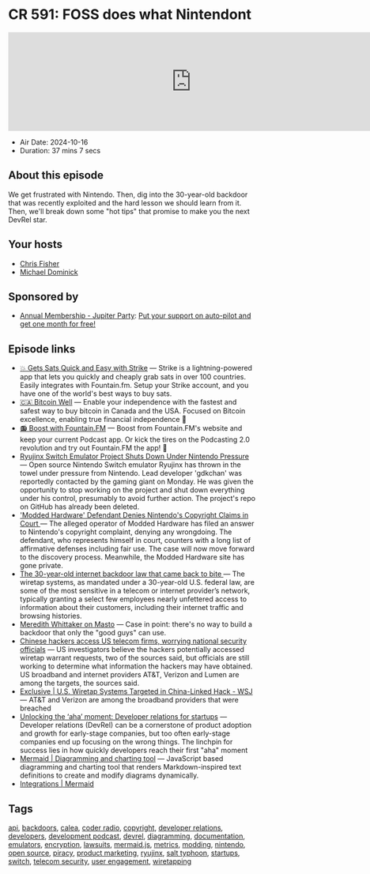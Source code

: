 # CR 591: FOSS does what Nintendont

<iframe src="https://player.fireside.fm/v2/MLf2ZzhC+Dk0Xof_J?theme=dark" width="740" height="200" frameborder="0" scrolling="no"></iframe>

* Air Date: 2024-10-16
* Duration: 37 mins 7 secs

## About this episode

We get frustrated with Nintendo. Then, dig into the 30-year-old backdoor that was recently exploited and the hard lesson we should learn from it. Then, we'll break down some "hot tips" that promise to make you the next DevRel star.

## Your hosts
* [Chris Fisher](https://coder.show/hosts/chrislas)
* [Michael Dominick](https://coder.show/hosts/michael)

## Sponsored by

  * [Annual Membership - Jupiter Party](https://jupitersignal.memberful.com/checkout?plan=117630): [Put your support on auto-pilot and get one month for free!](https://jupitersignal.memberful.com/checkout?plan=117630)



## Episode links

  * [💥 Gets Sats Quick and Easy with Strike](https://strike.me/ "💥 Gets Sats Quick and Easy with Strike") — Strike is a lightning-powered app that lets you quickly and cheaply grab sats in over 100 countries. Easily integrates with Fountain.fm. Setup your Strike account, and you have one of the world's best ways to buy sats.
  * [🇨🇦 Bitcoin Well](https://bitcoinwell.com/ "🇨🇦 Bitcoin Well") — Enable your independence with the fastest and safest way to buy bitcoin in Canada and the USA. Focused on Bitcoin excellence, enabling true financial independence 🥇
  * [📻 Boost with Fountain.FM](https://fountain.fm/ "📻 Boost with Fountain.FM") — Boost from Fountain.FM's website and keep your current Podcast app. Or kick the tires on the Podcasting 2.0 revolution and try out Fountain.FM the app! 🚀
  * [Ryujinx Switch Emulator Project Shuts Down Under Nintendo Pressure ](https://torrentfreak.com/ryujinx-switch-emulator-project-shuts-down-under-nintendo-pressure-241002/ "Ryujinx Switch Emulator Project Shuts Down Under Nintendo Pressure ") — Open source Nintendo Switch emulator Ryujinx has thrown in the towel under pressure from Nintendo. Lead developer 'gdkchan' was reportedly contacted by the gaming giant on Monday. He was given the opportunity to stop working on the project and shut down everything under his control, presumably to avoid further action. The project's repo on GitHub has already been deleted. 
  * ['Modded Hardware' Defendant Denies Nintendo's Copyright Claims in Court ](https://torrentfreak.com/modded-hardware-defendant-denies-nintendos-copyright-claims-in-court-241006/ "'Modded Hardware' Defendant Denies Nintendo's Copyright Claims in Court ") — The alleged operator of Modded Hardware has filed an answer to Nintendo's copyright complaint, denying any wrongdoing. The defendant, who represents himself in court, counters with a long list of affirmative defenses including fair use. The case will now move forward to the discovery process. Meanwhile, the Modded Hardware site has gone private. 
  * [The 30-year-old internet backdoor law that came back to bite ](https://techcrunch.com/2024/10/07/the-30-year-old-internet-backdoor-law-that-came-back-to-bite/?guccounter=1 "The 30-year-old internet backdoor law that came back to bite ") — The wiretap systems, as mandated under a 30-year-old U.S. federal law, are some of the most sensitive in a telecom or internet provider’s network, typically granting a select few employees nearly unfettered access to information about their customers, including their internet traffic and browsing histories. 
  * [Meredith Whittaker on Masto](https://mastodon.world/@Mer__edith/113261633712790956 "Meredith Whittaker on Masto") — Case in point: there's no way to build a backdoor that only the "good guys" can use. 
  * [Chinese hackers access US telecom firms, worrying national security officials](https://www.cnn.com/2024/10/05/politics/chinese-hackers-us-telecoms/ "Chinese hackers access US telecom firms, worrying national security officials") — US investigators believe the hackers potentially accessed wiretap warrant requests, two of the sources said, but officials are still working to determine what information the hackers may have obtained. US broadband and internet providers AT&T, Verizon and Lumen are among the targets, the sources said. 
  * [Exclusive | U.S. Wiretap Systems Targeted in China-Linked Hack - WSJ](https://www.wsj.com/tech/cybersecurity/u-s-wiretap-systems-targeted-in-china-linked-hack-327fc63b?mod=hp_lead_pos1 "Exclusive | U.S. Wiretap Systems Targeted in China-Linked Hack - WSJ") — AT&T and Verizon are among the broadband providers that were breached
  * [Unlocking the ‘aha’ moment: Developer relations for startups](https://www.signalfire.com/blog/devrel-for-startups "Unlocking the ‘aha’ moment: Developer relations for startups") — Developer relations (DevRel) can be a cornerstone of product adoption and growth for early-stage companies, but too often early-stage companies end up focusing on the wrong things. The linchpin for success lies in how quickly developers reach their first "aha" moment
  * [Mermaid | Diagramming and charting tool](https://mermaid.js.org/ "Mermaid | Diagramming and charting tool") — JavaScript based diagramming and charting tool that renders Markdown-inspired text definitions to create and modify diagrams dynamically.
  * [Integrations | Mermaid](https://mermaid.js.org/ecosystem/integrations-community.html "Integrations | Mermaid")



## Tags

[api](https://coder.show/tags/api), [backdoors](https://coder.show/tags/backdoors), [calea](https://coder.show/tags/calea), [coder radio](https://coder.show/tags/coder%20radio), [copyright](https://coder.show/tags/copyright), [developer relations](https://coder.show/tags/developer%20relations), [developers](https://coder.show/tags/developers), [development podcast](https://coder.show/tags/development%20podcast), [devrel](https://coder.show/tags/devrel), [diagramming](https://coder.show/tags/diagramming), [documentation](https://coder.show/tags/documentation), [emulators](https://coder.show/tags/emulators), [encryption](https://coder.show/tags/encryption), [lawsuits](https://coder.show/tags/lawsuits), [mermaid.js](https://coder.show/tags/mermaid.js), [metrics](https://coder.show/tags/metrics), [modding](https://coder.show/tags/modding), [nintendo](https://coder.show/tags/nintendo), [open source](https://coder.show/tags/open%20source), [piracy](https://coder.show/tags/piracy), [product marketing](https://coder.show/tags/product%20marketing), [ryujinx](https://coder.show/tags/ryujinx), [salt typhoon](https://coder.show/tags/salt%20typhoon), [startups](https://coder.show/tags/startups), [switch](https://coder.show/tags/switch), [telecom security](https://coder.show/tags/telecom%20security), [user engagement](https://coder.show/tags/user%20engagement), [wiretapping](https://coder.show/tags/wiretapping)